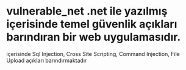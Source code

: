 # vulnerable_net .net ile yazılmış içerisinde temel güvenlik açıkları barındıran bir web uygulamasıdır.
içerisinde 
Sql Injection,
 Cross Site Scripting,
 Command Injection,
 File Upload
açıkları barındırmaktadır
